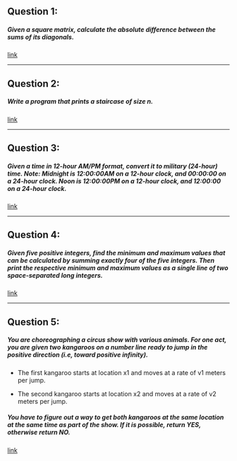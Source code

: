 ## Question 1:

##### Given a square matrix, calculate the absolute difference between the sums of its diagonals.

[ link ](https://hackerrank-challenge-pdfs.s3.amazonaws.com/8636-staircase-English?AWSAccessKeyId=AKIAJ4WZFDFQTZRGO3QA&Expires=1534064595&Signature=xUygdMiZDznLX%2FJhx73o0SBNi0I%3D&response-content-disposition=inline%3B%20filename%3Dstaircase-English.pdf&response-content-type=application%2Fpdf)

---

## Question 2:

##### Write a program that prints a staircase of size n.

[ link ](https://hackerrank-challenge-pdfs.s3.amazonaws.com/8636-staircase-English?AWSAccessKeyId=AKIAJ4WZFDFQTZRGO3QA&Expires=1534063981&Signature=dgLE730m6OYzVSRzg3rWm%2BH5qps%3D&response-content-disposition=inline%3B%20filename%3Dstaircase-English.pdf&response-content-type=application%2Fpdf)

---

## Question 3:

##### Given a time in 12-hour AM/PM format, convert it to military (24-hour) time. Note: Midnight is 12:00:00AM on a 12-hour clock, and 00:00:00 on a 24-hour clock. Noon is 12:00:00PM on a 12-hour clock, and 12:00:00 on a 24-hour clock.

[ link ](https://hackerrank-challenge-pdfs.s3.amazonaws.com/8649-time-conversion-English?AWSAccessKeyId=AKIAJ4WZFDFQTZRGO3QA&Expires=1534064167&Signature=unqVeUPDCOiLt5BuK3hKcya47Qg%3D&response-content-disposition=inline%3B%20filename%3Dtime-conversion-English.pdf&response-content-type=application%2Fpdf)

---

## Question 4:

##### Given five positive integers, find the minimum and maximum values that can be calculated by summing exactly four of the five integers. Then print the respective minimum and maximum values as a single line of two space-separated long integers.

[ link ](https://hackerrank-challenge-pdfs.s3.amazonaws.com/26276-mini-max-sum-English?AWSAccessKeyId=AKIAJ4WZFDFQTZRGO3QA&Expires=1534064724&Signature=V6TI6v5RGLxFUFLGtcJ3YBFW2NU%3D&response-content-disposition=inline%3B%20filename%3Dmini-max-sum-English.pdf&response-content-type=application%2Fpdf)

---

## Question 5:

##### You are choreographing a circus show with various animals. For one act, you are given two kangaroos on a number line ready to jump in the positive direction (i.e, toward positive infinity).

- The first kangaroo starts at location x1 and moves at a rate of v1 meters per jump.

- The second kangaroo starts at location x2 and moves at a rate of v2 meters per jump.

##### You have to figure out a way to get both kangaroos at the same location at the same time as part of the show. If it is possible, return YES, otherwise return NO.

[ link ](https://hackerrank-challenge-pdfs.s3.amazonaws.com/22477-kangaroo-English?AWSAccessKeyId=AKIAJ4WZFDFQTZRGO3QA&Expires=1534064545&Signature=hzspejNviOLpyUrrviswPZYcNpY%3D&response-content-disposition=inline%3B%20filename%3Dkangaroo-English.pdf&response-content-type=application%2Fpdf)
